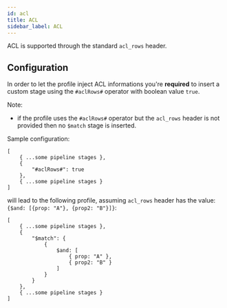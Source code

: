 ```yaml
---
id: acl
title: ACL
sidebar_label: ACL
---
```

ACL is supported through the standard `acl_rows` header.

## Configuration

In order to let the profile inject ACL informations you're **required** to insert a custom stage using the `#aclRows#` operator with boolean value `true`.

Note:
 - if the profile uses the `#aclRows#` operator but the `acl_rows` header is not provided then no `$match` stage is inserted.

Sample configuration:

```
[
    { ...some pipeline stages },
    {
        "#aclRows#": true
    },
    { ...some pipeline stages }
]
```

will lead to the following profile, assuming `acl_rows` header has the value: `{$and: [{prop: "A"}, {prop2: "B"}]}`:


```
[
    { ...some pipeline stages },
    {
        "$match": {
            {
                $and: [
                    { prop: "A" }, 
                    { prop2: "B" }
                ]
            }
        }
    },
    { ...some pipeline stages }
]
```
